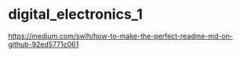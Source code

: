 # digital_electronics_1

https://medium.com/swlh/how-to-make-the-perfect-readme-md-on-github-92ed5771c061
